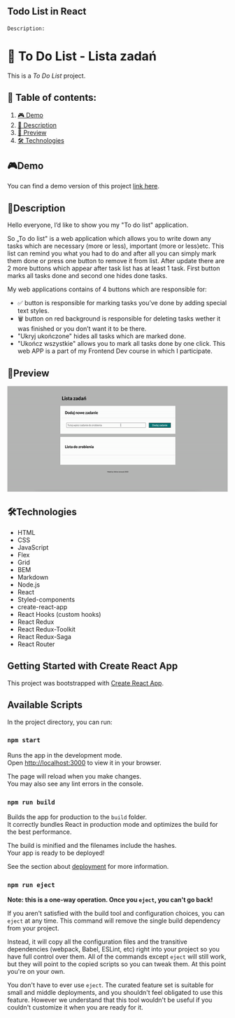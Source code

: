 ## Todo List in React
    Description:
# 📂 To Do List - Lista zadań
This is a *To Do List* project. 

## 📑 Table of contents:

1. [🎮 Demo](#demo)
1. [📖 Description](#description)
2. [👀 Preview](#preview)
3. [🛠 Technologies](#technologies)

## 🎮Demo

You can find a demo version of this project [link here](https://adrianjar.github.io/todo_list_react_v2/).

## 📖Description 

Hello everyone, I’d like to show you my "To do list" application.

So „To do list" is a web application which allows you to write down any tasks which are necessary (more or less), important (more or less)etc. This list can remind you what you had to do and after all you can simply mark them done or press one button to remove it from list. After update there are 2 more buttons which appear after task list has at least 1 task. First button marks all tasks done and second one hides done tasks.

My web applications contains of 4 buttons which are responsible for:

- ✅ button is responsible for marking tasks you’ve done by adding special text styles.
- 🗑️ button on red background is responsible for deleting tasks wether it was finished or you don’t want it to be there.
- "Ukryj ukończone" hides all tasks which are marked done.
- "Ukończ wszystkie" allows you to mark all tasks done by one click.
This web APP is a part of my Frontend Dev course in which I participate.


## 👀Preview 

![Preview](https://github.com/AdrianJar/ToDoList_V2/blob/master/images/Preview.gif)

## 🛠Technologies

- HTML
- CSS
- JavaScript
- Flex
- Grid
- BEM
- Markdown
- Node.js
- React
- Styled-components
- create-react-app
- React Hooks (custom hooks)
- React Redux
- React Redux-Toolkit
- React Redux-Saga
- React Router 

    
## Getting Started with Create React App

This project was bootstrapped with [Create React App](https://github.com/facebook/create-react-app).

## Available Scripts

In the project directory, you can run:

### `npm start`

Runs the app in the development mode.\
Open [http://localhost:3000](http://localhost:3000) to view it in your browser.

The page will reload when you make changes.\
You may also see any lint errors in the console.

### `npm run build`

Builds the app for production to the `build` folder.\
It correctly bundles React in production mode and optimizes the build for the best performance.

The build is minified and the filenames include the hashes.\
Your app is ready to be deployed!

See the section about [deployment](https://facebook.github.io/create-react-app/docs/deployment) for more information.

### `npm run eject`

**Note: this is a one-way operation. Once you `eject`, you can't go back!**

If you aren't satisfied with the build tool and configuration choices, you can `eject` at any time. This command will remove the single build dependency from your project.

Instead, it will copy all the configuration files and the transitive dependencies (webpack, Babel, ESLint, etc) right into your project so you have full control over them. All of the commands except `eject` will still work, but they will point to the copied scripts so you can tweak them. At this point you're on your own.

You don't have to ever use `eject`. The curated feature set is suitable for small and middle deployments, and you shouldn't feel obligated to use this feature. However we understand that this tool wouldn't be useful if you couldn't customize it when you are ready for it.

#
